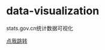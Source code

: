 # data-visualization
stats.gov.cn统计数据可视化


<a href="https://zzvaki.github.io/data-visualization/" target="_blank">点我跳转</a>
